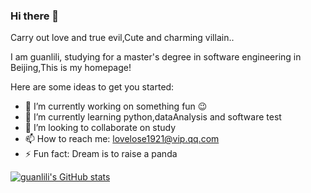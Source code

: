 ### Hi there 👋

<!--

**guanlili/guanlili** is a ✨ _special_ ✨ repository because its `README.md` (this file) appears on your GitHub profile.

- 🤔 I’m looking for help with ...
- 💬 Ask me about ...

- 😄 Pronouns: ...


-->
Carry out love and true evil,Cute and charming villain..


I am guanlili, studying for a master's degree in software engineering in Beijing,This is my homepage!

Here are some ideas to get you started:

- 🔭 I’m currently working on something fun 😉
- 🌱 I’m currently learning python,dataAnalysis and software test
- 👯 I’m looking to collaborate on study
- 📫 How to reach me: lovelose1921@vip.qq.com
- ⚡ Fun fact: Dream is to raise a panda


[![guanlili's GitHub stats](https://github-readme-stats.vercel.app/api?username=guanlili)](https://github.com/guanlili/github-readme-stats)
